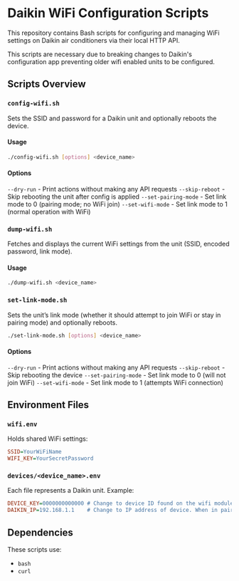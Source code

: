 # Daikin WiFi Configuration Scripts

This repository contains Bash scripts for configuring and managing WiFi settings on Daikin air conditioners via their local HTTP API.

This scripts are necessary due to breaking changes to Daikin's configuration app preventing older wifi enabled units to be configured. 

## Scripts Overview

### `config-wifi.sh`
Sets the SSID and password for a Daikin unit and optionally reboots the device.

#### Usage

```bash
./config-wifi.sh [options] <device_name>
```

#### Options
`--dry-run`	         - Print actions without making any API requests
`--skip-reboot`	     - Skip rebooting the unit after config is applied
`--set-pairing-mode` - Set link mode to 0 (pairing mode; no WiFi join)
`--set-wifi-mode`	 - Set link mode to 1 (normal operation with WiFi)

### `dump-wifi.sh`
Fetches and displays the current WiFi settings from the unit (SSID, encoded password, link mode).

#### Usage
```bash
./dump-wifi.sh <device_name>
```

### `set-link-mode.sh`
Sets the unit’s link mode (whether it should attempt to join WiFi or stay in pairing mode) and optionally reboots.

```bash
./set-link-mode.sh [options] <device_name>
```

#### Options
`--dry-run`	         - Print actions without making any API requests
`--skip-reboot`      - Skip rebooting the device
`--set-pairing-mode` - Set link mode to 0 (will not join WiFi)
`--set-wifi-mode`    - Set link mode to 1 (attempts WiFi connection)

## Environment Files
### `wifi.env`
Holds shared WiFi settings:

```ini
SSID=YourWiFiName
WIFI_KEY=YourSecretPassword
```

### `devices/<device_name>.env`
Each file represents a Daikin unit. Example:

```ini
DEVICE_KEY=0000000000000 # Change to device ID found on the wifi module of device
DAIKIN_IP=192.168.1.1    # Change to IP address of device. When in pairing mode it should be 192.168.1.
```

## Dependencies
These scripts use:

- `bash`
- `curl`